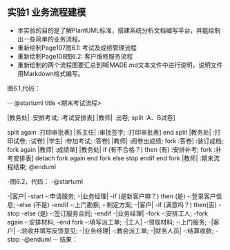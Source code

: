 ## 实验1 业务流程建模 
- 本实验的目的是了解PlantUML标准，搭建系统分析文档编写平台，并能绘制出一些简单的业务流程。
- 重新绘制Page107图6.1: 考试及成绩管理流程
- 重新绘制Page108图6.2: 客户维修服务流程
- 重新绘制的两个流程图要汇总到REMADE.md文本文件中进行说明，说明文件用Markdown格式编写。

图6.1,代码：


···
@startuml
title <期末考试流程>

|教务处|
:安排考试;
:考试安排表]
|教师|
:出卷;
split
:A、B试卷]

split again
:打印审批表]
|系主任|
:审批签字;
:打印审批表]
end split
 |教务处|
 :打印试卷;
 :试卷]
|学生|
:参加考试;
:答卷]
|教师|
:阅卷出成绩;
fork
:答卷]
:装订成档;
fork again
|教师|
:成绩单]
|教务处|
if (有不合格？) then (有)
 :安排补考;
 fork
 :补考安排表]
 detach
 fork again
 end fork
else
stop
endif
end fork
|教师|
:期末流程结束;
@enduml

-图6.2，代码：
-@startuml

-|客户|
-start
-:申请服务;
-|业务经理|
-if (是新客户嘛？) then (是)
-:登录客户信息;
-else (不是)
-endif
-:上门勘察;
-:制定方案;
-|客户|
-if (满意吗？) then(否)
-stop
-else (是)
-:签订服务合同;
-endif
-|业务经理|
-fork
-:安排工人;
-fork again
-:安排材料;
-end fork
-:填写派工单;
-|工人|
-:领取材料;
-:上门服务;
-|客户|
-:验收并填写反馈意见;
-|业务经理|
-:教会派工单;
-|财务人员|
-:结算收款;
-stop
-@enduml
···
结果：
